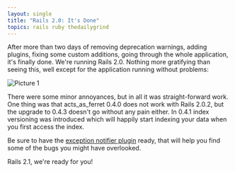 ```yaml
---
layout: single
title: "Rails 2.0: It's Done"
topics: rails ruby thedailygrind
---
```

After more than two days of removing deprecation warnings, adding plugins, fixing some custom additions, going through the whole application, it's finally done. We're running Rails 2.0. Nothing more gratifying than seeing this, well except for the application running without problems:

<img src="http://img.skitch.com/20080421-1qxtnd66agwxxs1g3f2kii5wxn.jpg" alt="Picture 1"/>

There were some minor annoyances, but in all it was straight-forward work. One thing was that acts_as_ferret 0.4.0 does not work with Rails 2.0.2, but the upgrade to 0.4.3 doesn't go without any pain either. In 0.4.1 index versioning was introduced which will happily start indexing your data when you first access the index.

Be sure to have the [exception notifier plugin](http://agilewebdevelopment.com/plugins/exception_notifier) ready, that will help you find some of the bugs you might have overlooked.

Rails 2.1, we're ready for you!